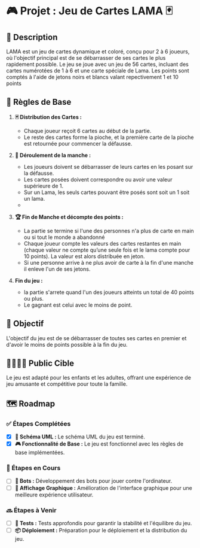 # 🎮 Projet : Jeu de Cartes LAMA 🃏

## 📝 Description
LAMA est un jeu de cartes dynamique et coloré, conçu pour 2 à 6 joueurs, où l'objectif principal est de se débarrasser de ses cartes le plus rapidement possible. Le jeu se joue avec un jeu de 56 cartes, incluant des cartes numérotées de 1 à 6 et une carte spéciale de Lama. Les points sont comptés à l'aide de jetons noirs et blancs valant repectivement 1 et 10 points

## 🎯 Règles de Base

1. **🃏 Distribution des Cartes :**
   - Chaque joueur reçoit 6 cartes au début de la partie.
   - Le reste des cartes forme la pioche, et la première carte de la pioche est retournée pour commencer la défausse.

2. **🔄 Déroulement de la manche :**
   - Les joueurs doivent se débarrasser de leurs cartes en les posant sur la défausse.
   - Les cartes posées doivent correspondre ou avoir une valeur supérieure de 1.
   - Sur un Lama, les seuls cartes pouvant être posés sont soit un 1 soit un lama.
   - 
4. **🏆 Fin de Manche et décompte des points :**
   - La partie se termine si l'une des personnes n'a plus de carte en main ou si tout le monde a abandonné
   - Chaque joueur compte les valeurs des cartes restantes en main (chaque valeur ne compte qu’une seule fois et le lama compte pour 10 points).  La valeur est alors distribuée en jeton.
   - Si une personne arrive à ne plus avoir de carte à la fin d'une manche il enleve l'un de ses jetons.
  
5. **Fin du jeu :**
   - la partie s'arrete quand l'un des joueurs atteints un total de 40 points ou plus.
   - Le gagnant est celui avec le moins de point. 
  

## 🎯 Objectif
L'objectif du jeu est de se débarrasser de toutes ses cartes en premier et d'avoir le moins de points possible à la fin du jeu.

## 👨‍👩‍👧‍👦 Public Cible
Le jeu est adapté pour les enfants et les adultes, offrant une expérience de jeu amusante et compétitive pour toute la famille.

## 🗺️ Roadmap

### ✅ Étapes Complétées
- [x] **📐 Schéma UML :** Le schéma UML du jeu est terminé.
- [x] **🎮 Fonctionnalité de Base :** Le jeu est fonctionnel avec les règles de base implémentées.

### 🚧 Étapes en Cours
- [ ] **🤖 Bots :** Développement des bots pour jouer contre l'ordinateur.
- [ ] **🎨 Affichage Graphique :** Amélioration de l'interface graphique pour une meilleure expérience utilisateur.

### 🔜 Étapes à Venir
- [ ] **🧪 Tests :** Tests approfondis pour garantir la stabilité et l'équilibre du jeu.
- [ ] **📦 Déploiement :** Préparation pour le déploiement et la distribution du jeu.
